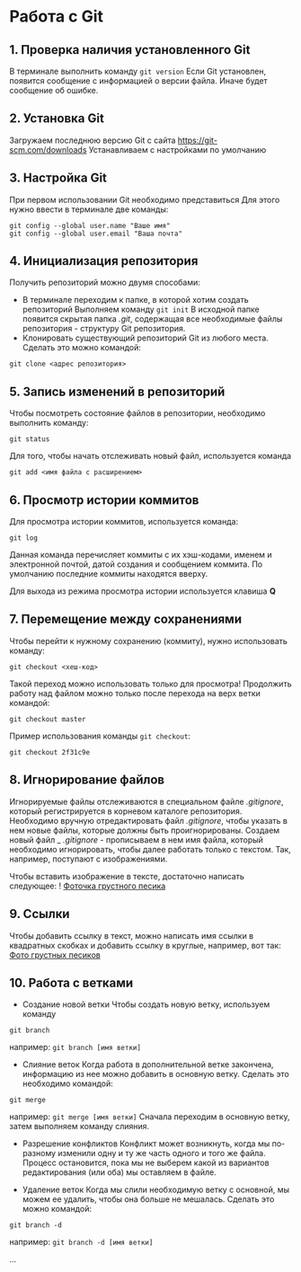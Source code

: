 # Работа с Git
## 1.  Проверка наличия установленного Git
В терминале выполнить команду `git version`
Если Git установлен, появится сообщение с информацией о версии файла. Иначе будет сообщение об ошибке.

## 2. Установка Git
Загружаем последнюю версию Git с сайта https://git-scm.com/downloads
Устанавливаем с настройками по умолчанию

## 3. Настройка Git
При первом использовании Git необходимо представиться
Для этого нужно ввести в терминале две команды:
```
git config --global user.name "Ваше имя"
git config --global user.email "Ваша почта"
```
## 4. Инициализация репозитория
Получить репозиторий можно двумя способами:
* В терминале переходим к папке, в которой хотим создать репозиторий
Выполняем команду `git init`
В исходной папке появится скрытая папка *.git*, содержащая все необходимые файлы репозитория - структуру Git репозитория.
* Клонировать существующий репозиторий Git из любого места.
Сделать это можно командой: 
```
git clone <адрес репозитория>
```

## 5. Запись изменений в репозиторий
Чтобы посмотреть состояние файлов в репозитории, необходимо выполнить команду:
```
git status
```
Для того, чтобы начать отслеживать новый файл, используется команда 
```
git add <имя файла с расширением>
```

## 6. Просмотр истории коммитов

Для просмотра истории коммитов, используется команда:
```
git log
```
Данная команда перечисляет коммиты с их хэш-кодами, именем и электронной почтой, датой создания и сообщением коммита.
По умолчанию последние коммиты находятся вверху.

Для выхода из режима просмотра истории используется клавиша **Q**

## 7. Перемещение между сохранениями
Чтобы перейти к нужному сохранению (коммиту), нужно использовать команду:
```
git checkout <хеш-код>
```

Такой переход можно использовать только для просмотра!
Продолжить работу над файлом можно только после перехода на верх ветки командой:
```
git checkout master
```

Пример использования команды `git checkout`:
```
git checkout 2f31c9e
```

## 8. Игнорирование файлов

Игнорируемые файлы отслеживаются в специальном файле *.gitignore*, который регистрируется в корневом каталоге репозитория. Необходимо вручную отредактировать файл *.gitignore*, чтобы указать в нем новые файлы, которые должны быть проигнорированы.
Создаем новый файл _ *.gitignore* - прописываем в нем имя файла, который необходимо игнорировать, чтобы далее работать только с текстом. Так, например, поступают с изображениями.

Чтобы вставить изображение в тексте, достаточно написать следующее: ! [Фоточка грустного песика](sadDog.jpg)

## 9. Ссылки
Чтобы добавить ссылку в текст, можно написать имя ссылки в квадратных скобках и добавить ссылку в круглые, например, вот так: [Фото грустных песиков](https://photo.99px.ru/photos/tags/grustnie/sobaki/)

## 10. Работа с ветками
* Создание новой ветки
Чтобы создать новую ветку, используем команду 
```
git branch
```
например: `git branch [имя ветки]`

* Слияние веток
Когда работа в дополнительной ветке закончена, информацию из нее можно добавить в основную ветку. Сделать это необходимо командой:
```
git merge
```
например: `git merge [имя ветки]`
Сначала переходим в основную ветку, затем выполняем команду слияния.

* Разрешение конфликтов
Конфликт может возникнуть, когда мы по-разному изменили одну и ту же часть одного и того же файла. Процесс остановится, пока мы не выберем какой из вариантов редактирования (или оба) мы оставляем в файле.

* Удаление веток
Когда мы слили необходимую ветку с основной, мы можем ее удалить, чтобы она больше не мешалась. Сделать это можно командой:
```
git branch -d
```
например: `git branch -d [имя ветки]`

...